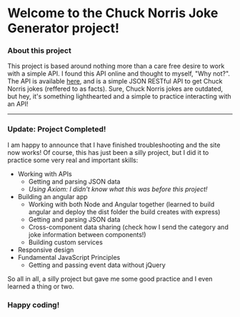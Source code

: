 <h1>Welcome to the Chuck Norris Joke Generator project!</h1>

<h3>About this project</h3>
<p>This project is based around nothing more than a care free desire to work with a simple API. I found this API online and thought to myself, "Why not?". The API is available <a href="https://api.chucknorris.io">here</a>, and is a simple JSON RESTful API to get Chuck Norris jokes (reffered to as facts). Sure, Chuck Norris jokes are outdated, but hey, it's something lighthearted and a simple to practice interacting with an API!</p>

<hr>

<h3>Update: Project Completed!</h3>
<p>I am happy to announce that I have finished troubleshooting and the site now works! Of course, this has just been a silly project, but I did it to practice some very real and important skills:</p>

<ul>
  <li>
    Working with APIs
    <br>
    <ul>
      <li>Getting and parsing JSON data</li>
      <li><em>Using Axiom: I didn't know what this was before this project!</em></li>
    </ul>
  </li>

  <li>
    Building an angular app
    <br>
    <ul>
      <li>Working with both Node and Angular together (learned to build angular and deploy the dist folder the build creates with express)
      <li>Getting and parsing JSON data</li>
      <li>Cross-component data sharing (check how I send the category and joke information between components!)</li>
      <li>Building custom services</li>
    </ul>
  </li>

  <li>
    Responsive design
  </li>

  <li>
    Fundamental JavaScript Principles
    <br>
    <ul>
      <li> Getting and passing event data without jQuery </li>
    </ul>
  </li>
</ul>


<p>So all in all, a silly project but gave me some good practice and I even learned a thing or two.</p>

<h3>Happy coding!</h3>
